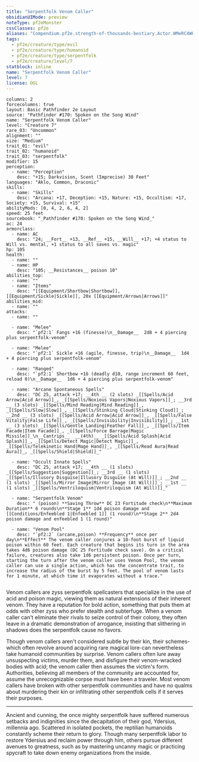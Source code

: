 ```yaml
---
title: "Serpentfolk Venom Caller"
obsidianUIMode: preview
noteType: pf2eMonster
cssClasses: pf2e
aliases: "Compendium.pf2e.strength-of-thousands-bestiary.Actor.WMeRC4WHogtHXnGG" 
tags:
  - pf2e/creature/type/evil
  - pf2e/creature/type/humanoid
  - pf2e/creature/type/serpentfolk
  - pf2e/creature/level/7
statblock: inline
name: "Serpentfolk Venom Caller"
level: 7
license: OGL
---
```


```statblock
columns: 2
forcecolumns: true
layout: Basic Pathfinder 2e Layout
source: "Pathfinder #170: Spoken on the Song Wind"
name: "Serpentfolk Venom Caller"
level: "Creature 7"
rare_03: "Uncommon"
alignment: ""
size: "Medium"
trait_01: "evil"
trait_02: "humanoid"
trait_03: "serpentfolk"
modifier: 15
perception:
  - name: "Perception"
    desc: "+15; Darkvision, Scent (Imprecise) 30 Feet"
languages: "Aklo, Common, Draconic"
skills:
  - name: "Skills"
    desc: "Arcana: +17, Deception: +15, Nature: +15, Occultism: +17, Society: +15, Survival: +15"
abilityMods: [0, 4, 2, 6, 4, 2]
speed: 25 feet
sourcebook: "_Pathfinder #170: Spoken on the Song Wind_"
ac: 24
armorclass:
  - name: AC
    desc: "24; __Fort__ +13, __Ref__ +15, __Will__ +17; +4 status to Will vs. mental, +1 status to all saves vs. magic"
hp: 105
health:
  - name: ""
  - name: HP
    desc: "105; __Resistances__ poison 10"
abilities_top:
  - name: ""
  - name: "Items"
    desc: "[[Equipment/Shortbow|Shortbow]], [[Equipment/Sickle|Sickle]], 20x [[Equipment/Arrows|Arrows]]"
abilities_mid:
  - name: ""
attacks:
  - name: ""

  - name: "Melee"
    desc: "`pf2:1` Fangs +16 (finesse)\n__Damage__  2d8 + 4 piercing plus serpentfolk-venom"

  - name: "Melee"
    desc: "`pf2:1` Sickle +16 (agile, finesse, trip)\n__Damage__  1d4 + 4 piercing plus serpentfolk-venom"

  - name: "Ranged"
    desc: "`pf2:1` Shortbow +16 (deadly d10, range increment 60 feet, reload 0)\n__Damage__  1d6 + 4 piercing plus serpentfolk-venom"

  - name: "Arcane Spontaneous Spells"
    desc: "DC 25, attack +17; __4th __ (2 slots) _[[Spells/Acid Arrow|Acid Arrow]]_, _[[Spells/Noxious Vapors|Noxious Vapors]]_; __3rd __ (3 slots) _[[Spells/Mind Reading|Mind Reading]]_, _[[Spells/Slow|Slow]]_, _[[Spells/Stinking Cloud|Stinking Cloud]]_; __2nd __ (3 slots) _[[Spells/Acid Arrow|Acid Arrow]]_, _[[Spells/False Vitality|False Life]]_, _[[Spells/Invisibility|Invisibility]]_; __1st __ (3 slots) _[[Spells/Gentle Landing|Feather Fall]]_, _[[Spells/Item Facade|Item Facade]]_, _[[Spells/Force Barrage|Magic Missile]]_\n__Cantrips__  __(4th)__ _[[Spells/Acid Splash|Acid Splash]]_, _[[Spells/Detect Magic|Detect Magic]]_, _[[Spells/Telekinetic Hand|Mage Hand]]_, _[[Spells/Read Aura|Read Aura]]_, _[[Spells/Shield|Shield]]_"

  - name: "Occult Innate Spells"
    desc: "DC 25, attack +17; __4th __ (1 slots) _[[Spells/Suggestion|Suggestion]]_; __3rd __ (1 slots) _[[Spells/Illusory Disguise|Illusory Disguise (At Will)]]_; __2nd __ (1 slots) _[[Spells/Mirror Image|Mirror Image (At Will)]]_; __1st __ (1 slots) _[[Spells/Ventriloquism|Ventriloquism (At Will)]]_"

  - name: "Serpentfolk Venom"
    desc: " (poison) **Saving Throw** DC 23 Fortitude check\n**Maximum Duration** 6 rounds\n**Stage 1** 1d4 poison damage and [[Conditions/Enfeebled 1|Enfeebled 1]] (1 round)\n**Stage 2** 2d4 poison damage and enfeebled 1 (1 round)"

  - name: "Venom Pool"
    desc: "`pf2:2` (arcane,poison) **Frequency** once per day\n**Effect** The venom caller conjures a 10-foot burst of liquid poison within 60 feet. Each creature that begins its turn in the area takes 4d6 poison damage (DC 25 Fortitude check save). On a critical failure, creatures also take 1d6 persistent poison. Once per turn, starting the turn after the venom caller uses Venom Pool, the venom caller can use a single action, which has the concentrate trait, to increase the radius of the burst by 5 feet. The pool of venom lasts for 1 minute, at which time it evaporates without a trace."
 
```



Venom callers are zyss serpentfolk spellcasters that specialize in the use of acid and poison magic, viewing them as natural extensions of their inherent venom. They have a reputation for bold action, something that puts them at odds with other zyss who prefer stealth and subterfuge. When a venom caller can't eliminate their rivals to seize control of their colony, they often leave in a dramatic demonstration of arrogance, insisting that slithering in shadows does the serpentfolk cause no favors.

Though venom callers aren't considered subtle by their kin, their schemes-which often revolve around acquiring rare magical lore-can nevertheless take humanoid communities by surprise. Venom callers often lure away unsuspecting victims, murder them, and disfigure their venom-wracked bodies with acid; the venom caller then assumes the victim's form. Authorities, believing all members of the community are accounted for, assume the unrecognizable corpse must have been a traveler. Most venom callers have broken with other serpentfolk communities and have no qualms about murdering their kin or infiltrating other serpentfolk cells if it serves their purposes.

* * *

Ancient and cunning, the once mighty serpentfolk have suffered numerous setbacks and indignities since the decapitation of their god, Ydersius, millennia ago. Scattered in isolated pockets, the reptilian humanoids constantly scheme their return to glory. Though many serpentfolk labor to restore Ydersius and reclaim power through him, others pursue different avenues to greatness, such as by mastering uncanny magic or practicing spycraft to take down enemy organizations from the inside.
